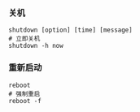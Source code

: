 ### 关机

```
shutdown [option] [time] [message]
# 立即关机
shutdown -h now
```

### 重新启动

```
reboot
# 强制重启
reboot -f
```



